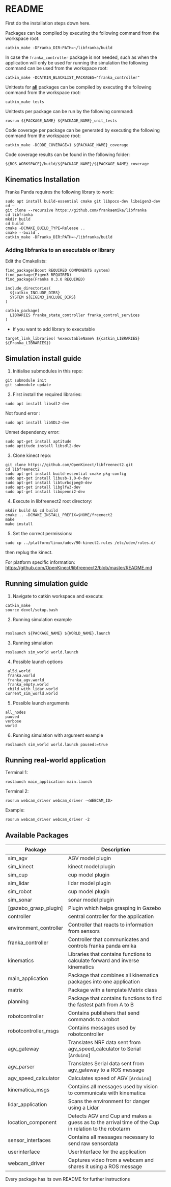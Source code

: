 # README

First do the installation steps down here.

Packages can be compiled by executing the following command from the workspace root:

```
catkin_make -DFranka_DIR:PATH=~/libfranka/build
```

In case the `franka_controller` package is not needed, such as when the application will only be used for running the simulation
the following command can be used from the workspace root:

```
catkin_make -DCATKIN_BLACKLIST_PACKAGES="franka_controller"
```

Unittests for **<u>all</u>** packages can be compiled by executing the following command from the workspace root:

```
catkin_make tests
```

Unittests per package can be run by the following command:
```
rosrun ${PACKAGE_NAME} ${PACKAGE_NAME}_unit_tests
```


Code coverage per package can be generated by executing the following command from the workspace root:

```
catkin_make -DCODE_COVERAGE=1 ${PACKAGE_NAME}_coverage
```

Code coverage results can be found in the following folder:
```
${ROS_WORKSPACE}/build/${PACKAGE_NAME}/${PACKAGE_NAME}_coverage
```
## Kinematics Installation

Franka Panda requires the following library to work:

```
sudo apt install build-essential cmake git libpoco-dev libeigen3-dev
cd ~
git clone --recursive https://github.com/frankaemika/libfranka
cd libfranka
mkdir build
cd build
cmake -DCMAKE_BUILD_TYPE=Release ..
cmake --build .
catkin_make -DFranka_DIR:PATH=~/libfranka/build
```

### Adding libfranka to an executable or library

Edit the Cmakelists:

```
find_package(Boost REQUIRED COMPONENTS system)
find_package(Eigen3 REQUIRED)
find_package(Franka 0.3.0 REQUIRED)
 
include_directories(
  ${catkin_INCLUDE_DIRS}
  SYSTEM ${EIGEN3_INCLUDE_DIRS}
)
 
catkin_package(
  LIBRARIES franka_state_controller franka_control_services
)
```

* If you want to add library to executable

```
target_link_libraries( %executableName% ${catkin_LIBRARIES} ${Franka_LIBRARIES})
```

## Simulation install guide

1. Initialise submodules in this repo:
```
git submodule init
git submodule update
```

2. First install the required libraries:
```
sudo apt install libsdl2-dev
```
Not found error :
```
sudo apt install libSDL2-dev
```
Unmet dependency error:
```
sudo apt-get install aptitude
sudo aptitude install libsdl2-dev
```
3. Clone kinect repo:
```
git clone https://github.com/OpenKinect/libfreenect2.git
cd libfreenect2
sudo apt-get install build-essential cmake pkg-config
sudo apt-get install libusb-1.0-0-dev
sudo apt-get install libturbojpeg0-dev
sudo apt-get install libglfw3-dev
sudo apt-get install libopenni2-dev
```
4. Execute in libfreenect2 root directory:
```
mkdir build && cd build
cmake .. -DCMAKE_INSTALL_PREFIX=$HOME/freenect2
make
make install
```
5. Set the correct permissions:
```
sudo cp ../platform/linux/udev/90-kinect2.rules /etc/udev/rules.d/
```
then replug the kinect.

For platform specific information:
https://github.com/OpenKinect/libfreenect2/blob/master/README.md

## Running simulation guide


1. Navigate to catkin workspace and execute:
```
catkin_make
source devel/setup.bash
```
2. Running simulation example
```

roslaunch ${PACKAGE_NAME} ${WORLD_NAME}.launch
```
3. Running simulation
```
roslaunch sim_world world.launch
```
4. Possible launch options

```
 al5d.world
 franka.world
 franka_agv.world
 franka_empty.world
 child_with_lidar.world
current_sim_world.world
```

5. Possible launch arguments

```
all_nodes
paused
verbose    
world 
```
6. Running simulation with argument example
```
roslaunch sim_world world.launch paused:=true
```

## Running real-world application

Terminal 1:

```
roslaunch main_application main.launch
```

Terminal 2:

```
rosrun webcam_driver webcam_driver -<WEBCAM_ID>
```

Example:

```
rosrun webcam_driver webcam_driver -2
```

## Available Packages
| Package                   | Description                                                                                         |
|---------------------------|-----------------------------------------------------------------------------------------------------|
| sim_agv                   | AGV model plugin                                                                                    |
| sim_kinect                | kinect model plugin                                                                                 |
| sim_cup                   | cup model plugin                                                                                    |
| sim_lidar                 | lidar model plugin                                                                                  |
| sim_robot                 | cup model plugin                                                                                    |
| sim_sonar                 | sonar model plugin                                                                                  |
| [gazebo_grasp_plugin]     | Plugin which helps grasping in Gazebo                                                               |
| controller                | central controller for the application                                                              |
| environment_controller    | Controller that reacts to information from sensors                                                  |
| franka_controller         | Controller that communicates and controls franka panda emika                                        |
| kinematics                | Libraries that contains functions to calculate forward and inverse kinematics                       |
| main_application          | Package that combines all kinematica packages into one application                                  |
| matrix                    | Package with a template Matrix class                                                                |
| planning                  | Package that contains functions to find the fastest path from A to B                                |
| robotcontroller           | Contains publishers that send commands to a robot                                                   |
| robotcontroller_msgs      | Contains messages used by robotcontroller                                                           |
| agv_gateway               | Translates NRF data sent from agv_speed_calculator to Serial [`Arduino`]                            |
| agv_parser                | Translates Serial data sent from agv_gateway to a ROS message                                       |
| agv_speed_calculator      | Calculates speed of AGV [`Arduino`]                                                                 |
| kinematica_msgs           | Contains all messages used by vision to communicate with kinematica                                 |
| lidar_application         | Scans the environment for danger using a Lidar                                                      |
| location_component        | Detects AGV and Cup and makes a guess as to the arrival time of the Cup in relation to the robotarm |
| sensor_interfaces         | Contains all messages necessary to send raw sensordata                                              |
| userinterface             | UserInterface for the application                                                                   |
| webcam_driver             | Captures video from a webcam and shares it using a ROS message                                      |

Every package has its own README for further instructions
